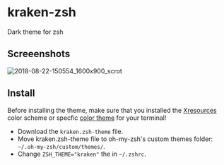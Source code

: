 # kraken-zsh
Dark theme for zsh

## Screeenshots
![2018-08-22-150554_1600x900_scrot](https://user-images.githubusercontent.com/2269864/44485371-59c34800-a61e-11e8-8d3a-c486fea908b5.png)

## Install
Before installing the theme, make sure that you installed the [Xresources](https://github.com/KrakenTheme/xresources) color scheme or specfic [color theme](https://github.com/KrakenTheme/kraken) for your terminal!

* Download the `kraken.zsh-theme` file.
* Move kraken.zsh-theme file to oh-my-zsh's custom themes folder: `~/.oh-my-zsh/custom/themes/`.
* Change `ZSH_THEME="kraken"` the in `~/.zshrc`.
